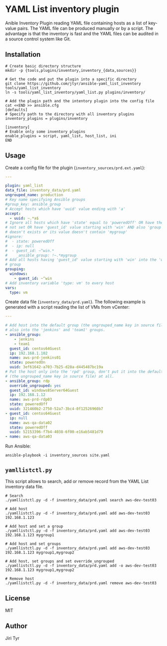 YAML List inventory plugin
==========================

Anible Inventory Plugin reading YAML file containing hosts as a list of
key-value pairs. The YAML file can be produced manually or by a script. The
advantage is that the inventory is fast and the YAML files can be audited
in a source control system like Git.


Installation
------------

```shell
# Create basic directory structure
mkdir -p {tools,plugins/inventory,inventory_{data,sources}}

# Get the code and put the plugin into a specific directory
git clone https://github.com/jtyr/ansible-yaml_list_inventory tools/yaml_list_inventory
ln -s tools/yaml_list_inventory/yaml_list.py plugins/inventory/

# Add the plugin path and the intentory plugin into the config file
cat <<END >> ansible.cfg
[defaults]
# Specify path to the directory with all inventory plugins
inventory_plugins = plugins/inventory

[inventory]
# Enable only some inventory plugins
enable_plugins = script, yaml_list, host_list, ini
END
```


Usage
-----

Create a config file for the plugin (`inventory_sources/prd.ext.yaml`):

```yaml
---

plugin: yaml_list
data_file: inventory_data/prd.yaml
ungrouped_name: production
# Key name specifying Ansible groups
#group_key: ansible_group
# Accept hosts which have 'uuid' value ending with 'a'
accept:
  - uuid: ~.*a$
# Ignore all hosts which have 'state' equal to 'poweredOff' OR have their 'ip'
# not set OR have 'guest_id' value starting with 'win' AND also 'group' key
# doesn't exists or its value doesn't contain 'mygroup'
#ignore:
#  - state: poweredOff
#  - ip: null
#  - guest_id: ~^win.*
#    _ansible_group: !~.*mygroup
# Add all hosts having 'guest_id' value starting with 'win' into the 'windows'
# group
grouping:
  windows:
    - guest_id: ~^win
# Add inventory variable 'type: vm' to every host
vars:
  type: vm
```

Create data file (`inventory_data/prd.yaml`). The following example is
generated with a script reading the list of VMs from vCenter:

```yaml
---

# Add host into the default group (the ungrouped_name key in source file) and
# also into the 'jenkins' and 'team1' groups.
- ansible_group:
    - jenkins
    - team1
  guest_id: centos64Guest
  ip: 192.168.1.102
  name: aws-prd-jenkins01
  state: poweredOn
  uuid: 3ef61642-a703-7b25-d28a-d445487bc19a
# Put the host only into the 'rpd' group, don't put it into the default group
# (the ungrouped_name key in source file) at all.
- ansible_group: rdp
  override_ungrouped: yes
  guest_id: windows8Server64Guest
  ip: 192.168.1.12
  name: aws-prd-rdp03
  state: poweredOff
  uuid: 321460b2-2750-52a7-3bc4-0f12526960b7
- guest_id: centos64Guest
  ip: null
  name: aws-qa-data02
  state: poweredOff
  uuid: 52153396-f7b4-4038-6f00-e16ab5481d79
- name: aws-qa-data03
```

Run Ansible:

```shell
ansible-playbook -i inventory_sources site.yaml
```


`yamllistctl.py`
----------------

This script allows to search, add or remove record from the YAML List inventory
data file.

```shell
# Search
./yamllistctl.py -d -f inventory_data/prd.yaml search aws-dev-test03

# Add host
./yamllistctl.py -d -f inventory_data/prd.yaml add aws-dev-test03 192.168.1.123

# Add host and set a group
./yamllistctl.py -d -f inventory_data/prd.yaml add aws-dev-test03 192.168.1.123 mygroup1

# Add host and set groups
./yamllistctl.py -d -f inventory_data/prd.yaml add aws-dev-test03 192.168.1.123 mygroup1,mygroup2

# Add host, set groups and set override_ungrouped
./yamllistctl.py -d -f inventory_data/prd.yaml add -o aws-dev-test03 192.168.1.123 mygroup1,mygroup2

# Remove host
./yamllistctl.py -d -f inventory_data/prd.yaml remove aws-dev-test03
```


License
-------

MIT


Author
------

Jiri Tyr
